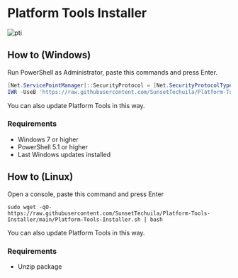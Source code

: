 # Platform Tools Installer

![pti](https://user-images.githubusercontent.com/115353812/219106539-685f1e9a-087d-44d1-9b9e-0e7ebe54e4e8.png)

## How to (Windows)
Run PowerShell as Administrator, paste this commands and press Enter.
```powershell
[Net.ServicePointManager]::SecurityProtocol = [Net.SecurityProtocolType]::Tls12
IWR -UseB 'https://raw.githubusercontent.com/SunsetTechuila/Platform-Tools-Installer/main/Platform-Tools-Installer.ps1' | IEX
```
You can also update Platform Tools in this way.
### Requirements
- Windows 7 or higher
- PowerShell 5.1 or higher
- Last Windows updates installed

## How to (Linux)
Open a console, paste this command and press Enter
```shell
sudo wget -qO- https://raw.githubusercontent.com/SunsetTechuila/Platform-Tools-Installer/main/Platform-Tools-Installer.sh | bash
```
You can also update Platform Tools in this way.
### Requirements
- Unzip package
